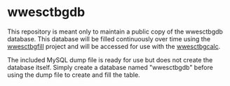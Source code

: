 # wwesctbgdb

This repository is meant only to maintain a public copy of the wwesctbgdb database. This database will be filled
continuously over time using the [wwesctbgfill](https://github.com/tango185/TBGDBFill) project and will be accessed for
use with the [wwesctbgcalc](https://github.com/tango185/TBGCalc).

The included MySQL dump file is ready for use but does not create the database itself. Simply create a database named
"wwesctbgdb" before using the dump file to create and fill the table.